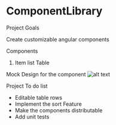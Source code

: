 # ComponentLibrary

Project Goals

Create customizable angular components 

Components 
1. Item list Table 

Mock Design for the component
![alt text](https://drive.google.com/open?id=1Z4i1E1rYz2F9t0wldulO2waoh4JWg_9T)



Project To do list
- Editable table rows
- Implement the sort Feature 
- Make the components distributable
- Add unit tests




